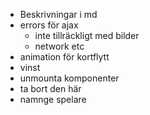 + Beskrivningar i md
+ errors för ajax
  - inte tillräckligt med bilder
  - network etc
+ animation för kortflytt
+ vinst
+ unmounta komponenter
+ ta bort den här
+ namnge spelare
